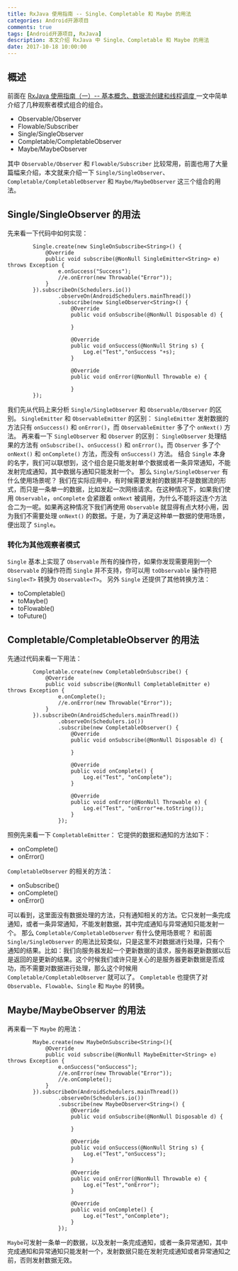 ```yaml
---
title: RxJava 使用指南 -- Single、Completable 和 Maybe 的用法
categories: Android开源项目
comments: true
tags: [Android开源项目, RxJava]
description: 本文介绍 RxJava 中 Single、Completable 和 Maybe 的用法
date: 2017-10-18 10:00:00
---
```


## 概述

前面在 [RxJava 使用指南（一）-- 基本概念、数据流创建和线程调度 ](http://www.heqiangfly.com/2017/10/10/open-source-rxjava-guide-base/) 一文中简单介绍了几种观察者模式组合的组合。

 - Observable/Observer
 - Flowable/Subscriber
 - Single/SingleObserver
 - Completable/CompletableObserver
 - Maybe/MaybeObserver

其中 `Observable/Observer` 和 `Flowable/Subscriber` 比较常用，前面也用了大量篇幅来介绍，本文就来介绍一下 `Single/SingleObserver`、`Completable/CompletableObserver` 和 `Maybe/MaybeObserver` 这三个组合的用法。

## Single/SingleObserver 的用法

先来看一下代码中如何实现：

```
        Single.create(new SingleOnSubscribe<String>() {
            @Override
            public void subscribe(@NonNull SingleEmitter<String> e) throws Exception {
                e.onSuccess("Success");
                //e.onError(new Throwable("Error"));
            }
        }).subscribeOn(Schedulers.io())
                .observeOn(AndroidSchedulers.mainThread())
                .subscribe(new SingleObserver<String>() {
                    @Override
                    public void onSubscribe(@NonNull Disposable d) {

                    }

                    @Override
                    public void onSuccess(@NonNull String s) {
                        Log.e("Test","onSuccess "+s);
                    }

                    @Override
                    public void onError(@NonNull Throwable e) {

                    }
        });
```

我们先从代码上来分析 `Single/SingleObserver` 和 `Observable/Observer` 的区别。
`SingleEmitter` 和 `ObservableEmitter` 的区别：
`SingleEmitter` 发射数据的方法只有 `onSuccess()` 和 `onError()`，而 `ObservableEmitter` 多了个 `onNext()` 方法。
再来看一下 `SingleObserver` 和 `Observer` 的区别：
`SingleObserver` 处理结果的方法有 `onSubscribe()`、`onSuccess()` 和 `onError()`。而 `Observer` 多了个 `onNext()` 和 `onComplete()` 方法，而没有 `onSuccess()` 方法。
结合 `Single` 本身的名字，我们可以联想到，这个组合是只能发射单个数据或者一条异常通知，不能发射完成通知，其中数据与通知只能发射一个。
那么 `Single/SingleObserver` 有什么使用场景呢？
我们在实际应用中，有时候需要发射的数据并不是数据流的形式，而只是一条单一的数据，比如发起一次网络请求。在这种情况下，如果我们使用 `Observable`，`onComplete` 会紧跟着 `onNext` 被调用，为什么不能将这连个方法合二为一呢。如果再这种情况下我们再使用 `Observable` 就显得有点大材小用，因为我们不需要处理 `onNext()` 的数据。于是，为了满足这种单一数据的使用场景，便出现了 `Single`。
### 转化为其他观察者模式
`Single` 基本上实现了 `Observable` 所有的操作符，如果你发现需要用到一个 `Observable` 的操作符而 `Single` 并不支持，你可以用 `toObservable` 操作符把 `Single<T>` 转换为 `Observable<T>`。
另外 `Single` 还提供了其他转换方法：

 - toCompletable()
 - toMaybe()
 - toFlowable()
 - toFuture()

## Completable/CompletableObserver 的用法

先通过代码来看一下用法：

```
        Completable.create(new CompletableOnSubscribe() {
            @Override
            public void subscribe(@NonNull CompletableEmitter e) throws Exception {
                e.onComplete();
                //e.onError(new Throwable("Error"));
            }
        }).subscribeOn(AndroidSchedulers.mainThread())
                .observeOn(Schedulers.io())
                .subscribe(new CompletableObserver() {
                    @Override
                    public void onSubscribe(@NonNull Disposable d) {

                    }

                    @Override
                    public void onComplete() {
                        Log.e("Test", "onComplete");
                    }

                    @Override
                    public void onError(@NonNull Throwable e) {
                        Log.e("Test", "onError"+e.toString());
                    }
                });
```

照例先来看一下 `CompletableEmitter`：
它提供的数据和通知的方法如下：

 - onComplete()
 - onError()

`CompletableObserver` 的相关的方法：

 - onSubscribe()
 - onComplete()
 - onError()

可以看到，这里面没有数据处理的方法，只有通知相关的方法。它只发射一条完成通知，或者一条异常通知，不能发射数据，其中完成通知与异常通知只能发射一个。
那么 `Completable/CompletableObserver` 有什么使用场景呢？
和前面 `Single/SingleObserver` 的用法比较类似，只是这里不对数据进行处理，只有个通知的结果。比如：我们向服务器发起一个更新数据的请求，服务器更新数据以后是返回的是更新的结果。这个时候我们或许只是关心的是服务器更新数据是否成功，而不需要对数据进行处理，那么这个时候用 `Completable/CompletableObserver`  就可以了。
`Completable` 也提供了对 `Observable`、`Flowable`、`Single` 和 `Maybe` 的转换。

## Maybe/MaybeObserver 的用法

再来看一下 `Maybe` 的用法：

```
        Maybe.create(new MaybeOnSubscribe<String>(){
            @Override
            public void subscribe(@NonNull MaybeEmitter<String> e) throws Exception {
                e.onSuccess("onSuccess");
                //e.onError(new Throwable("Error"));
                //e.onComplete();
            }
        }).subscribeOn(AndroidSchedulers.mainThread())
                .observeOn(Schedulers.io())
                .subscribe(new MaybeObserver<String>() {
                    @Override
                    public void onSubscribe(@NonNull Disposable d) {

                    }

                    @Override
                    public void onSuccess(@NonNull String s) {
                        Log.e("Test","onSuccess");
                    }

                    @Override
                    public void onError(@NonNull Throwable e) {
                        Log.e("Test","onError");
                    }

                    @Override
                    public void onComplete() {
                        Log.e("Test","onComplete");
                    }
                });
```

`Maybe`可发射一条单一的数据，以及发射一条完成通知，或者一条异常通知，其中完成通知和异常通知只能发射一个，发射数据只能在发射完成通知或者异常通知之前，否则发射数据无效。
